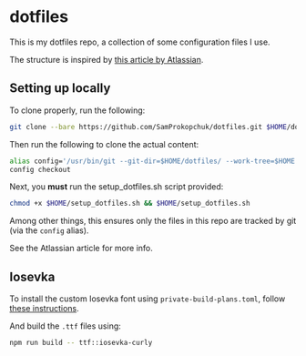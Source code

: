 # dotfiles

This is my dotfiles repo, a collection of some configuration files I use.

The structure is inspired by [this article by Atlassian](https://www.atlassian.com/git/tutorials/dotfiles).

## Setting up locally

To clone properly, run the following:

```bash
git clone --bare https://github.com/SamProkopchuk/dotfiles.git $HOME/dotfiles
```

Then run the following to clone the actual content:

```bash
alias config='/usr/bin/git --git-dir=$HOME/dotfiles/ --work-tree=$HOME'
config checkout
```

Next, you __must__ run the setup_dotfiles.sh script provided:

```bash
chmod +x $HOME/setup_dotfiles.sh && $HOME/setup_dotfiles.sh
```

Among other things, this ensures only the files in this repo are tracked by git (via the `config` alias).

See the Atlassian article for more info.

## Iosevka

To install the custom Iosevka font using `private-build-plans.toml`, follow [these instructions](https://github.com/be5invis/Iosevka/blob/master/doc/custom-build.md).

And build the `.ttf` files using:

```bash
npm run build -- ttf::iosevka-curly
```

